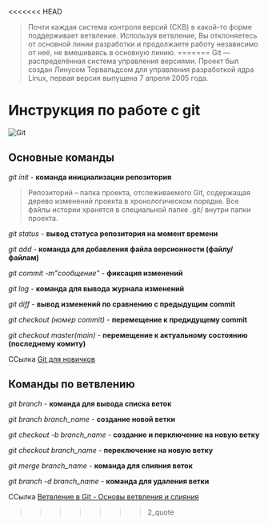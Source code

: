 <<<<<<< HEAD
> Почти каждая система контроля версий (СКВ) в какой-то форме поддерживает ветвление. Используя ветвление, Вы отклоняетесь от основной линии разработки и продолжаете работу независимо от неё, не вмешиваясь в основную линию.
=======
> Git — распределённая система управления версиями. Проект был создан Линусом Торвальдсом для управления разработкой ядра Linux, первая версия выпущена 7 апреля 2005 года.

# Инструкция по работе с git

![Git](images.jpg)

## Основные команды

*git init* - **команда инициализации репозитория**

> Репозиторий – папка проекта, отслеживаемого Git, содержащая дерево изменений проекта в хронологическом порядке. Все файлы истории хранятся в специальной папке .git/ внутри папки проекта.

*git status* - **вывод статуса репозитория на момент времени**

*git add* - **команда для добавления файла версионности (файлу/файлам)**

*git commit -m"сообщение"* - **фиксация изменений**

*git log* - **команда для вывода журнала изменений**

*git diff* - **вывод изменений по сравнению с предыдущим commit**

*git checkout (номер commit)* - **перемещение к предидущему commit**

*git checkout master(main)* - **перемещение к актуальному состоянию (последнему комиту)**

ССылка [Git для новичков](https://habr.com/ru/post/541258/)
## Команды по ветвлению

*git branch* - **команда для вывода списка веток**

*git branch branch_name* - **создание новой ветки**

*git checkout -b branch_name* - **создание и перключение на новую ветку**

*git checkout branch_name* - **переключение на новую ветку**

*git merge branch_name* - **команда для слияния веток**

*git branch -d branch_name* - **команда для удаления ветки**

 ССылка [Ветвление в Git - Основы ветвления и слияния](https://git-scm.com/book/ru/v2/Ветвление-в-Git-Основы-ветвления-и-слияния)
>>>>>>> 2_quote

